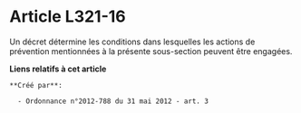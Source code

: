 # Article L321-16

Un décret détermine les conditions dans lesquelles les actions de prévention mentionnées à la présente sous-section peuvent
être engagées.

**Liens relatifs à cet article**

	**Créé par**:

	  - Ordonnance n°2012-788 du 31 mai 2012 - art. 3
